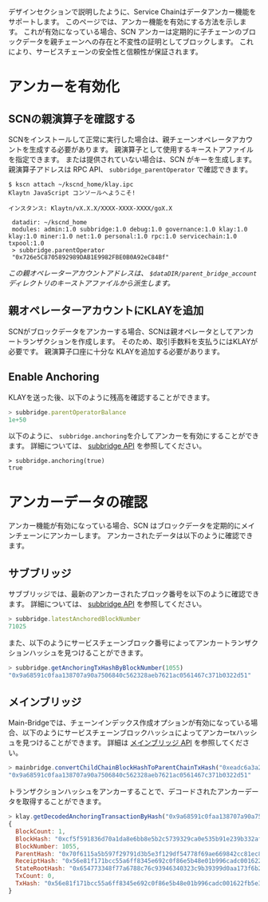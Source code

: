 デザインセクションで説明したように、Service Chainはデータアンカー機能をサポートします。 このページでは、アンカー機能を有効にする方法を示します。 これが有効になっている場合、SCN アンカーは定期的に子チェーンのブロックデータを親チェーンへの存在と不変性の証明としてブロックします。 これにより、サービスチェーンの安全性と信頼性が保証されます。

# アンカーを有効化 <a id="enable-anchoring"></a>

## SCNの親演算子を確認する <a id="check-parent-operator-of-scn"></a>
SCNをインストールして正常に実行した場合は、親チェーンオペレータアカウントを生成する必要があります。 親演算子として使用するキーストアファイルを指定できます。 または提供されていない場合は、SCN がキーを生成します。 親演算子アドレスは RPC API、 `subbridge_parentOperator` で確認できます。

```
$ kscn attach ~/kscnd_home/klay.ipc
Klaytn JavaScript コンソールへようこそ!

インスタンス: Klaytn/vX.X.X/XXXX-XXXX-XXXX/goX.X

 datadir: ~/kscnd_home
 modules: admin:1.0 subbridge:1.0 debug:1.0 governance:1.0 klay:1.0 klay:1.0 miner:1.0 net:1.0 personal:1.0 rpc:1.0 servicechain:1.0 txpool:1.0
 > subbridge.parentOperator
 "0x726e5C8705892989DAB1E9982FBE0B0A92eC84Bf"

```
*この親オペレーターアカウントアドレスは、 `$dataDIR/parent_bridge_account` ディレクトリのキーストアファイルから派生します。*


## 親オペレーターアカウントにKLAYを追加<a id="add-klay-to-parent-operator-account"></a>
SCNがブロックデータをアンカーする場合、SCNは親オペレータとしてアンカートランザクションを作成します。 そのため、取引手数料を支払うにはKLAYが必要です。 親演算子口座に十分な KLAYを追加する必要があります。

## Enable Anchoring <a id="enable-anchoring"></a>
KLAYを送った後、以下のように残高を確認することができます。
```javascript
> subbridge.parentOperatorBalance
1e+50
```

以下のように、 `subbridge.anchoring`を介してアンカーを有効にすることができます。 詳細については、 [subbridge API](../../../bapp/json-rpc/api-references/subbridge.md#subbridge_anchoring) を参照してください。
```
> subbridge.anchoring(true)
true
```

# アンカーデータの確認 <a id="check-anchoring-data"></a>
アンカー機能が有効になっている場合、SCN はブロックデータを定期的にメインチェーンにアンカーします。 アンカーされたデータは以下のように確認できます。

## サブブリッジ <a id="sub-bridge"></a>
サブブリッジでは、最新のアンカーされたブロック番号を以下のように確認できます。 詳細については、 [subbridge API](../../../bapp/json-rpc/api-references/subbridge.md#subbridge_latestAnchoredBlockNumber) を参照してください。
```javascript
> subbridge.latestAnchoredBlockNumber
71025
```

また、以下のようにサービスチェーンブロック番号によってアンカートランザクションハッシュを見つけることができます。
```javascript
> subbridge.getAnchoringTxHashByBlockNumber(1055)
"0x9a68591c0faa138707a90a7506840c562328aeb7621ac0561467c371b0322d51"
```

## メインブリッジ <a id="sub-bridge"></a>
Main-Bridgeでは、チェーンインデックス作成オプションが有効になっている場合、以下のようにサービスチェーンブロックハッシュによってアンカーtxハッシュを見つけることができます。 詳細は [メインブリッジ API](../../../bapp/json-rpc/api-references/mainbridge.md#mainbridge_convertChildChainBlockHashToParentChainTxHash) を参照してください。

```javascript
> mainbridge.convertChildChainBlockHashToParentChainTxHash("0xeadc6a3a29a20c13824b5df1ba05cca1ed248d046382a4f2792aac8a6e0d1880")
"0x9a68591c0faa138707a90a7506840c562328aeb7621ac0561467c371b0322d51"
```

トランザクションハッシュをアンカーすることで、デコードされたアンカーデータを取得することができます。
```javascript
> klay.getDecodedAnchoringTransactionByHash("0x9a68591c0faa138707a90a7506840c562328aeb7621ac0561467c371b0322d51")
{
  BlockCount: 1,
  BlockHash: "0xcf5f591836d70a1da8e6bb8e5b2c5739329ca0e535b91e239b332af2e1b7f1f4",
  BlockNumber: 1055,
  ParentHash: "0x70f6115a5b597f29791d3b5e3f129df54778f69ae669842cc81ec8c432fee37c",
  ReceiptHash: "0x56e81f171bcc55a6ff8345e692c0f86e5b48e01b996cadc001622fb5e363b421",
  StateRootHash: "0x654773348f77a6788c76c93946340323c9b39399d0aa173f6b23fe082848d056",
  TxCount: 0,
  TxHash: "0x56e81f171bcc55a6ff8345e692c0f86e5b48e01b996cadc001622fb5e363b421"
}
```
